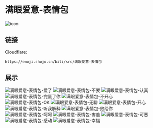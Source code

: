 # 满眼爱意-表情包
![icon](https://emoji.shojo.cn/bili/src/满眼爱意-表情包/icon.png)
## 链接
Cloudflare:
```
https://emoji.shojo.cn/bili/src/满眼爱意-表情包
```
## 展示
![满眼爱意-表情包-爱了](https://emoji.shojo.cn/bili/src/满眼爱意-表情包/满眼爱意-表情包-爱了.png)
![满眼爱意-表情包-不要](https://emoji.shojo.cn/bili/src/满眼爱意-表情包/满眼爱意-表情包-不要.png)
![满眼爱意-表情包-认真](https://emoji.shojo.cn/bili/src/满眼爱意-表情包/满眼爱意-表情包-认真.png)
![满眼爱意-表情包-完蛋了你](https://emoji.shojo.cn/bili/src/满眼爱意-表情包/满眼爱意-表情包-完蛋了你.png)
![满眼爱意-表情包-不开心](https://emoji.shojo.cn/bili/src/满眼爱意-表情包/满眼爱意-表情包-不开心.png)
![满眼爱意-表情包-OK](https://emoji.shojo.cn/bili/src/满眼爱意-表情包/满眼爱意-表情包-OK.png)
![满眼爱意-表情包-无聊](https://emoji.shojo.cn/bili/src/满眼爱意-表情包/满眼爱意-表情包-无聊.png)
![满眼爱意-表情包-开心](https://emoji.shojo.cn/bili/src/满眼爱意-表情包/满眼爱意-表情包-开心.png)
![满眼爱意-表情包-听我解释](https://emoji.shojo.cn/bili/src/满眼爱意-表情包/满眼爱意-表情包-听我解释.png)
![满眼爱意-表情包-败给你](https://emoji.shojo.cn/bili/src/满眼爱意-表情包/满眼爱意-表情包-败给你.png)
![满眼爱意-表情包-呵呵](https://emoji.shojo.cn/bili/src/满眼爱意-表情包/满眼爱意-表情包-呵呵.png)
![满眼爱意-表情包-害羞](https://emoji.shojo.cn/bili/src/满眼爱意-表情包/满眼爱意-表情包-害羞.png)
![满眼爱意-表情包-可恶](https://emoji.shojo.cn/bili/src/满眼爱意-表情包/满眼爱意-表情包-可恶.png)
![满眼爱意-表情包-感动](https://emoji.shojo.cn/bili/src/满眼爱意-表情包/满眼爱意-表情包-感动.png)
![满眼爱意-表情包-幸福](https://emoji.shojo.cn/bili/src/满眼爱意-表情包/满眼爱意-表情包-幸福.png)
